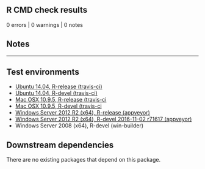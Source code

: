 ## R CMD check results

0 errors | 0 warnings | 0 notes

## Notes

----

## Test environments

* [Ubuntu 14.04, R-release (travis-ci)](https://travis-ci.org/jeffreyhanson/wdpar/builds)
* [Ubuntu 14.04, R-devel (travis-ci)](https://travis-ci.org/jeffreyhanson/wdpar/builds)
* [Mac OSX 10.9.5, R-release (travis-ci](https://travis-ci.org/jeffreyhanson/wdpar/builds)
* [Mac OSX 10.9.5, R-devel (travis-ci](https://travis-ci.org/jeffreyhanson/wdpar/builds)
* [Windows Server 2012 R2 (x64), R-release (appveyor)](https://ci.appveyor.com/project/jeffreyhanson/wdpar)
* [Windows Server 2012 R2 (x64), R-devel 2016-11-02 r71617 (appveyor)](https://ci.appveyor.com/project/jeffreyhanson/wdpar)
* Windows Server 2008 (x64), R-devel (win-builder)

## Downstream dependencies

There are no existing packages that depend on this package.
